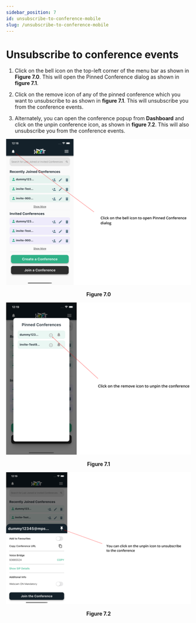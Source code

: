 ```yaml
---
sidebar_position: 7
id: unsubscribe-to-conference-mobile
slug: /unsubscribe-to-conference-mobile
---
```


# Unsubscribe to conference events

1. Click on the bell icon on the top-left corner of the menu bar as shown in **Figure 7.0**. This will open the Pinned Conference dialog as shown in **figure 7.1**.

2. Click on the remove icon of any of the pinned conference which you want to unsubscribe to as shown in **figure 7.1**. This will unsubscribe you from the conference events.

3. Alternately, you can open the conference popup from **Dashboard** and click on the unpin conference icon, as shown in **figure 7.2**. This will also unsubscribe you from the conference events.

![Figure 7.0](/img/Figure7.0extramob.png)
<center><b>Figure 7.0</b></center>

![Figure 7.1](/img/Figure7.1extramob.png)
<center><b>Figure 7.1</b></center>

![Figure 7.2](/img/Figure7.3extramob.png)
<center><b>Figure 7.2</b></center>